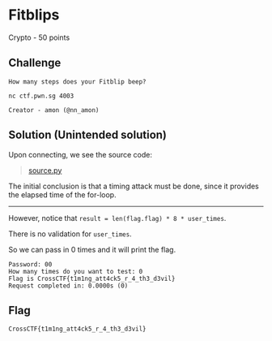 # Fitblips
Crypto - 50 points

## Challenge 
	
	How many steps does your Fitblip beep?

	nc ctf.pwn.sg 4003

	Creator - amon (@nn_amon)

## Solution (Unintended solution)

Upon connecting, we see the source code:

> [source.py](source.py)

The initial conclusion is that a timing attack must be done, since it provides the elapsed time of the for-loop.

---

However, notice that `result = len(flag.flag) * 8 * user_times`.

There is no validation for `user_times`.

So we can pass in 0 times and it will print the flag.

	Password: 00
	How many times do you want to test: 0
	Flag is CrossCTF{t1m1ng_att4ck5_r_4_th3_d3vil}
	Request completed in: 0.0000s (0)

## Flag

	CrossCTF{t1m1ng_att4ck5_r_4_th3_d3vil}
